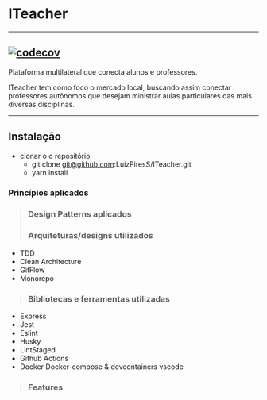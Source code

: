 # **ITeacher**

---
[![codecov](https://codecov.io/gh/LuizPiresS/ITeacher/branch/development/graph/badge.svg)](https://codecov.io/gh/LuizPiresS/ITeacher)
---

Plataforma multilateral que conecta alunos e professores.

ITeacher tem como foco o mercado local, buscando assim conectar professores autônomos que desejam ministrar aulas particulares das mais diversas disciplinas.

---

## Instalação

- clonar o o repositório
  - git clone git@github.com:LuizPiresS/ITeacher.git
  - yarn install

### Princípios aplicados

> ### Design Patterns aplicados
>
> ### Arquiteturas/designs utilizados

- TDD
- Clean Architecture
- GitFlow
- Monorepo

> ### Bibliotecas e ferramentas utilizadas

- Express
- Jest
- Eslint
- Husky
- LintStaged
- Github Actions
- Docker Docker-compose & devcontainers vscode

> ### Features
